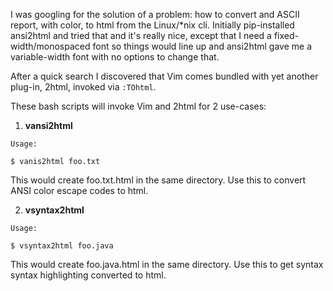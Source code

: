 I was googling for the solution of a problem: how to convert and ASCII report, with color, to html from the Linux/\*nix cli. Initially pip-installed ansi2html and tried that and it's really nice, except that I need a fixed-width/monospaced font so things would line up and ansi2html gave me a variable-width font with no options to change that.

After a quick search I discovered that Vim comes bundled with yet another plug-in, 2html, invoked via `:TOhtml`. 

These bash scripts will invoke Vim and 2html for 2 use-cases:

1. **vansi2html**
```
Usage:

$ vanis2html foo.txt
```

This would create foo.txt.html in the same directory. Use this to convert ANSI color escape codes to html.

2. **vsyntax2html**
```
Usage:

$ vsyntax2html foo.java
```

This would create foo.java.html in the same directory. Use this to get syntax syntax highlighting converted to html.
